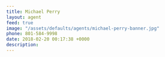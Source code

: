```yaml
---
title: Michael Perry
layout: agent
feed: true
image: "/assets/defaults/agents/michael-perry-banner.jpg"
phone: 801-584-9998
date: 2018-02-20 00:17:38 +0000
description:
---
```

